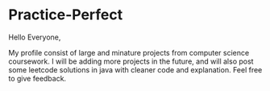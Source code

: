 # Practice-Perfect
Hello Everyone, 

My profile consist of large and minature projects from computer science coursework. I will be adding more projects in the future, and will also post some leetcode solutions in java with cleaner code and explanation. Feel free to give feedback.
